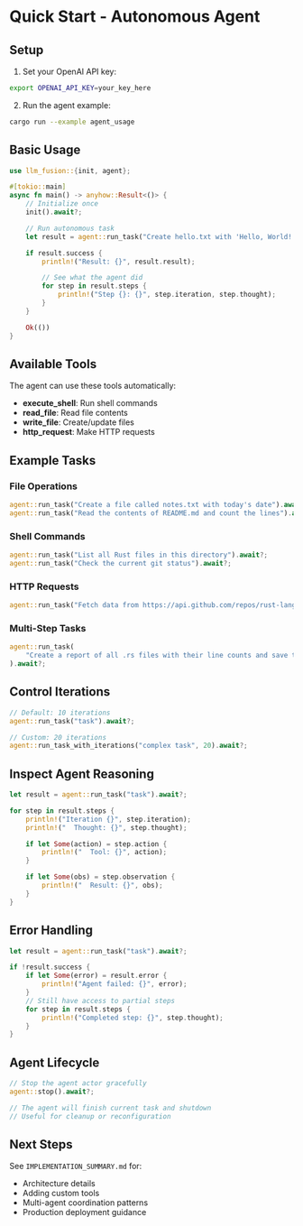 # Quick Start - Autonomous Agent

## Setup

1. Set your OpenAI API key:
```bash
export OPENAI_API_KEY=your_key_here
```

2. Run the agent example:
```bash
cargo run --example agent_usage
```

## Basic Usage

```rust
use llm_fusion::{init, agent};

#[tokio::main]
async fn main() -> anyhow::Result<()> {
    // Initialize once
    init().await?;

    // Run autonomous task
    let result = agent::run_task("Create hello.txt with 'Hello, World!'").await?;

    if result.success {
        println!("Result: {}", result.result);

        // See what the agent did
        for step in result.steps {
            println!("Step {}: {}", step.iteration, step.thought);
        }
    }

    Ok(())
}
```

## Available Tools

The agent can use these tools automatically:

- **execute_shell**: Run shell commands
- **read_file**: Read file contents
- **write_file**: Create/update files
- **http_request**: Make HTTP requests

## Example Tasks

### File Operations
```rust
agent::run_task("Create a file called notes.txt with today's date").await?;
agent::run_task("Read the contents of README.md and count the lines").await?;
```

### Shell Commands
```rust
agent::run_task("List all Rust files in this directory").await?;
agent::run_task("Check the current git status").await?;
```

### HTTP Requests
```rust
agent::run_task("Fetch data from https://api.github.com/repos/rust-lang/rust").await?;
```

### Multi-Step Tasks
```rust
agent::run_task(
    "Create a report of all .rs files with their line counts and save to report.txt"
).await?;
```

## Control Iterations

```rust
// Default: 10 iterations
agent::run_task("task").await?;

// Custom: 20 iterations
agent::run_task_with_iterations("complex task", 20).await?;
```

## Inspect Agent Reasoning

```rust
let result = agent::run_task("task").await?;

for step in result.steps {
    println!("Iteration {}", step.iteration);
    println!("  Thought: {}", step.thought);

    if let Some(action) = step.action {
        println!("  Tool: {}", action);
    }

    if let Some(obs) = step.observation {
        println!("  Result: {}", obs);
    }
}
```

## Error Handling

```rust
let result = agent::run_task("task").await?;

if !result.success {
    if let Some(error) = result.error {
        println!("Agent failed: {}", error);
    }
    // Still have access to partial steps
    for step in result.steps {
        println!("Completed step: {}", step.thought);
    }
}
```

## Agent Lifecycle

```rust
// Stop the agent actor gracefully
agent::stop().await?;

// The agent will finish current task and shutdown
// Useful for cleanup or reconfiguration
```

## Next Steps

See `IMPLEMENTATION_SUMMARY.md` for:
- Architecture details
- Adding custom tools
- Multi-agent coordination patterns
- Production deployment guidance
